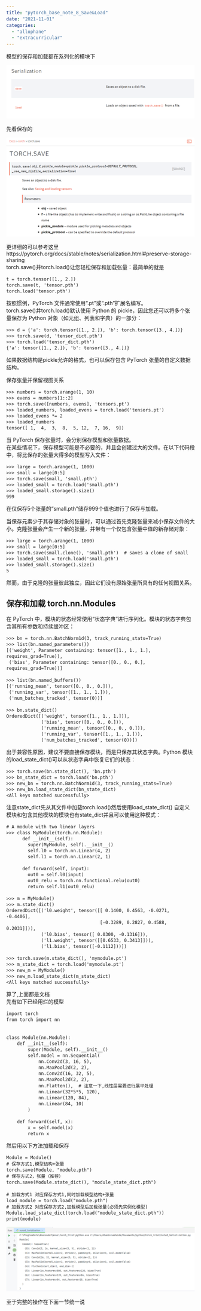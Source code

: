 ```yaml
---
title: "pytorch_base_note_8_Save&Load"
date: "2021-11-01"
categories: 
  - "allophane"
  - "extracurricular"
---
```


模型的保存和加载都在系列化的模块下

![](images/image65.png)

先看保存的

![](images/image66.png)

更详细的可以参考这里https://pytorch.org/docs/stable/notes/serialization.html#preserve-storage-sharing  
torch.save()并torch.load()让您轻松保存和加载张量：最简单的就是

```
t = torch.tensor([1., 2.])
torch.save(t, 'tensor.pth')
torch.load('tensor.pth')
```

按照惯例，PyTorch 文件通常使用“.pt”或“.pth”扩展名编写。  
torch.save()并torch.load()默认使用 Python 的 pickle，因此您还可以将多个张量保存为 Python 对象（如元组、列表和字典）的一部分：

```
>>> d = {'a': torch.tensor([1., 2.]), 'b': torch.tensor([3., 4.])}
>>> torch.save(d, 'tensor_dict.pth')
>>> torch.load('tensor_dict.pth')
{'a': tensor([1., 2.]), 'b': tensor([3., 4.])}
```

如果数据结构是pickle允许的格式，也可以保存包含 PyTorch 张量的自定义数据结构。

保存张量并保留视图关系

```
>>> numbers = torch.arange(1, 10)
>>> evens = numbers[1::2]
>>> torch.save([numbers, evens], 'tensors.pt')
>>> loaded_numbers, loaded_evens = torch.load('tensors.pt')
>>> loaded_evens *= 2
>>> loaded_numbers
tensor([ 1,  4,  3,  8,  5, 12,  7, 16,  9])
```

当 PyTorch 保存张量时，会分别保存模型和张量数据。  
在某些情况下，保存模型可能是不必要的，并且会创建过大的文件。在以下代码段中，将比保存的张量大得多的模型写入文件：

```
>>> large = torch.arange(1, 1000)
>>> small = large[0:5]
>>> torch.save(small, 'small.pth')
>>> loaded_small = torch.load('small.pth')
>>> loaded_small.storage().size()
999
```

在仅保存5个张量的“small.pth”储存999个值也进行了保存与加载。

当保存元素少于其存储对象的张量时，可以通过首先克隆张量来减小保存文件的大小。克隆张量会产生一个新的张量，并带有一个仅包含张量中值的新存储对象：

```
>>> large = torch.arange(1, 1000)
>>> small = large[0:5]
>>> torch.save(small.clone(), 'small.pth')  # saves a clone of small
>>> loaded_small = torch.load('small.pth')
>>> loaded_small.storage().size()
5
```

然而，由于克隆的张量彼此独立，因此它们没有原始张量所具有的任何视图关系。

## 保存和加载 torch.nn.Modules

在 PyTorch 中，模块的状态经常使用“状态字典”进行序列化。模块的状态字典包含其所有参数和持续缓冲区：

```
>>> bn = torch.nn.BatchNorm1d(3, track_running_stats=True)
>>> list(bn.named_parameters())
[('weight', Parameter containing: tensor([1., 1., 1.], requires_grad=True)),
 ('bias', Parameter containing: tensor([0., 0., 0.], requires_grad=True))]

>>> list(bn.named_buffers())
[('running_mean', tensor([0., 0., 0.])),
 ('running_var', tensor([1., 1., 1.])),
 ('num_batches_tracked', tensor(0))]

>>> bn.state_dict()
OrderedDict([('weight', tensor([1., 1., 1.])),
             ('bias', tensor([0., 0., 0.])),
             ('running_mean', tensor([0., 0., 0.])),
             ('running_var', tensor([1., 1., 1.])),
             ('num_batches_tracked', tensor(0))])
```

出于兼容性原因，建议不要直接保存模块，而是只保存其状态字典。Python 模块的load\_state\_dict()可以从状态字典中恢复它们的状态：

```
>>> torch.save(bn.state_dict(), 'bn.pth')
>>> bn_state_dict = torch.load('bn.pth')
>>> new_bn = torch.nn.BatchNorm1d(3, track_running_stats=True)
>>> new_bn.load_state_dict(bn_state_dict)
<All keys matched successfully>
```

注意state\_dict先从其文件中加载torch.load()然后使用load\_state\_dict() 自定义模块和包含其他模块的模块也有state\_dict并且可以使用这种模式：

```
# A module with two linear layers
>>> class MyModule(torch.nn.Module):
      def __init__(self):
        super(MyModule, self).__init__()
        self.l0 = torch.nn.Linear(4, 2)
        self.l1 = torch.nn.Linear(2, 1)

      def forward(self, input):
        out0 = self.l0(input)
        out0_relu = torch.nn.functional.relu(out0)
        return self.l1(out0_relu)

>>> m = MyModule()
>>> m.state_dict()
OrderedDict([('l0.weight', tensor([[ 0.1400, 0.4563, -0.0271, -0.4406],
                                   [-0.3289, 0.2827, 0.4588, 0.2031]])),
             ('l0.bias', tensor([ 0.0300, -0.1316])),
             ('l1.weight', tensor([[0.6533, 0.3413]])),
             ('l1.bias', tensor([-0.1112]))])

>>> torch.save(m.state_dict(), 'mymodule.pt')
>>> m_state_dict = torch.load('mymodule.pt')
>>> new_m = MyModule()
>>> new_m.load_state_dict(m_state_dict)
<All keys matched successfully>
```

算了,上面都是文档  
先有如下已经用烂的模型

```
import torch
from torch import nn


class Module(nn.Module):
    def __init__(self):
        super(Module, self).__init__()
        self.model = nn.Sequential(
            nn.Conv2d(3, 16, 5),
            nn.MaxPool2d(2, 2),
            nn.Conv2d(16, 32, 5),
            nn.MaxPool2d(2, 2),
            nn.Flatten(),  # 注意一下,线性层需要进行展平处理
            nn.Linear(32*5*5, 120),
            nn.Linear(120, 84),
            nn.Linear(84, 10)
        )

    def forward(self, x):
        x = self.model(x)
        return x
```

然后用以下方法加载和保存

```
Module = Module()
# 保存方式1,模型结构+张量
torch.save(Module, "module.pth")
# 保存方式2，张量（推荐）
torch.save(Module.state_dict(), "module_state_dict.pth")

# 加载方式1 对应保存方式1,同时加载模型结构+张量
load_module = torch.load("module.pth")
# 加载方式2 对应保存方式2,加载模型后加载张量(必须先实例化模型)
Module.load_state_dict(torch.load("module_state_dict.pth"))
print(module) 
```

![](images/image67.png)

至于完整的操作在下面一节统一说

